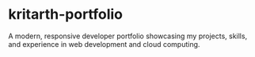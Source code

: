 # kritarth-portfolio
A modern, responsive developer portfolio showcasing my projects, skills, and experience in web development and cloud computing.
